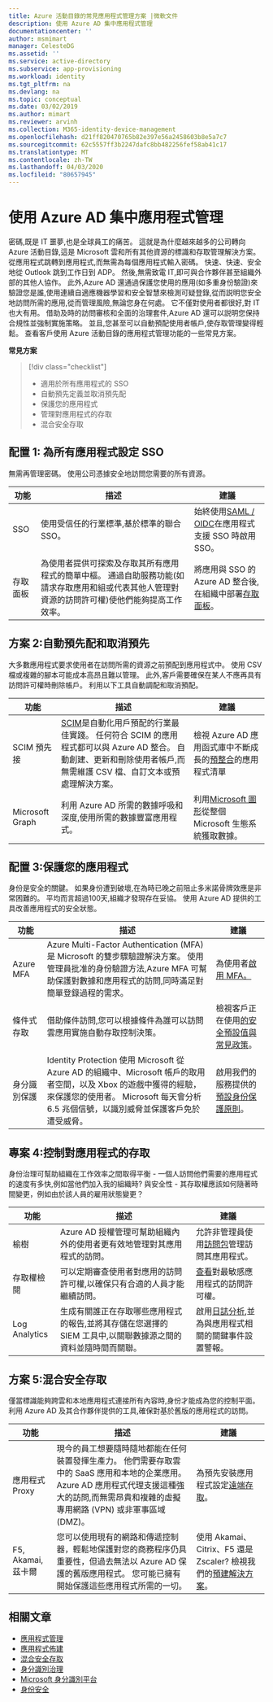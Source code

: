 ```yaml
---
title: Azure 活動目錄的常見應用程式管理方案 |微軟文件
description: 使用 Azure AD 集中應用程式管理
documentationcenter: ''
author: msmimart
manager: CelesteDG
ms.assetid: ''
ms.service: active-directory
ms.subservice: app-provisioning
ms.workload: identity
ms.tgt_pltfrm: na
ms.devlang: na
ms.topic: conceptual
ms.date: 03/02/2019
ms.author: mimart
ms.reviewer: arvinh
ms.collection: M365-identity-device-management
ms.openlocfilehash: d21ff820470765b82e397e56a2458603b8e5a7c7
ms.sourcegitcommit: 62c5557ff3b2247dafc8bb482256fef58ab41c17
ms.translationtype: MT
ms.contentlocale: zh-TW
ms.lasthandoff: 04/03/2020
ms.locfileid: "80657945"
---
```

# <a name="centralize-application-management-with-azure-ad"></a>使用 Azure AD 集中應用程式管理

密碼,既是 IT 噩夢,也是全球員工的痛苦。 這就是為什麼越來越多的公司轉向 Azure 活動目錄,這是 Microsoft 雲和所有其他資源的標識和存取管理解決方案。 從應用程式跳轉到應用程式,而無需為每個應用程式輸入密碼。 快速、快速、安全地從 Outlook 跳到工作日到 ADP。 然後,無需致電 IT,即可與合作夥伴甚至組織外部的其他人協作。 此外,Azure AD 還通過保護您使用的應用(如多重身份驗證)來驗證您是誰,使用連續自適應機器學習和安全智慧來檢測可疑登錄,從而説明您安全地訪問所需的應用,從而管理風險,無論您身在何處。 它不僅對使用者都很好,對 IT 也大有用。 借助及時的訪問審核和全面的治理套件,Azure AD 還可以説明您保持合規性並強制實施策略。 並且,您甚至可以自動預配使用者帳戶,使存取管理變得輕鬆。 查看客戶使用 Azure 活動目錄的應用程式管理功能的一些常見方案。

**常見方案**


> [!div class="checklist"]
> * 適用於所有應用程式的 SSO
> * 自動預先定義並取消預先配 
> * 保護您的應用程式
> * 管理對應用程式的存取
> * 混合安全存取

## <a name="scenario-1-set-up-sso-for-all-your-applications"></a>配置 1: 為所有應用程式設定 SSO

無需再管理密碼。 使用公司憑據安全地訪問您需要的所有資源。 

|功能  | 描述 | 建議 |
|---------|---------|---------|
|SSO|使用受信任的行業標準,基於標準的聯合 SSO。|始終使用[SAML / OIDC](https://docs.microsoft.com/azure/active-directory/manage-apps/isv-choose-multi-tenant-federation)在應用程式支援 SSO 時啟用 SSO。|
|存取面板|為使用者提供可探索及存取其所有應用程式的簡單中樞。 通過自助服務功能(如請求存取應用和組或代表其他人管理對資源的訪問許可權)使他們能夠提高工作效率。| 將應用與 SSO 的 Azure AD 整合後,在組織中部署[存取面板](https://docs.microsoft.com/azure/active-directory/manage-apps/access-panel-deployment-plan)。|

## <a name="scenario-2-automate-provisioning-and-deprovisioning"></a>方案 2:自動預先配和取消預先 


大多數應用程式要求使用者在訪問所需的資源之前預配到應用程式中。 使用 CSV 檔或複雜的腳本可能成本高昂且難以管理。 此外,客戶需要確保在某人不應再具有訪問許可權時刪除帳戶。 利用以下工具自動調配和取消預配。 


|功能  |描述|建議 |
|---------|---------|---------|
|SCIM 預先接|[SCIM](https://aka.ms/SICMOverview)是自動化用戶預配的行業最佳實踐。 任何符合 SCIM 的應用程式都可以與 Azure AD 整合。 自動創建、更新和刪除使用者帳戶,而無需維護 CSV 檔、自訂文本或預處理解決方案。|檢視 Azure AD 應用函式庫中不斷成長的[預整合](https://docs.microsoft.com/azure/active-directory/saas-apps/tutorial-list)的應用程式清單|
|Microsoft Graph|利用 Azure AD 所需的數據呼吸和深度,使用所需的數據豐富應用程式。|利用[Microsoft 圖形](https://developer.microsoft.com/graph/)從整個 Microsoft 生態系統獲取數據。 |


## <a name="scenario-3-secure-your-applications"></a>配置 3:保護您的應用程式
身份是安全的關鍵。 如果身份遭到破壞,在為時已晚之前阻止多米諾骨牌效應是非常困難的。 平均而言超過100天,組織才發現存在妥協。 使用 Azure AD 提供的工具改善應用程式的安全狀態。 

|功能  |描述| 建議 |
|---------|---------| ---------|
|Azure MFA|Azure Multi-Factor Authentication (MFA) 是 Microsoft 的雙步驟驗證解決方案。 使用管理員批准的身份驗證方法,Azure MFA 可幫助保護對數據和應用程式的訪問,同時滿足對簡單登錄過程的需求。| 為使用者[啟用 MFA。](https://techcommunity.microsoft.com/t5/azure-active-directory-identity/all-your-creds-are-belong-to-us/ba-p/855124)  |
|條件式存取|借助條件訪問,您可以根據條件為誰可以訪問雲應用實施自動存取控制決策。| 檢視客戶正在使用[的安全預設值](https://docs.microsoft.com/azure/active-directory/fundamentals/concept-fundamentals-security-defaults)[與常見政策](https://docs.microsoft.com/azure/active-directory/conditional-access/concept-conditional-access-policy-common)。 | 
|身分識別保護|Identity Protection 使用 Microsoft 從 Azure AD 的組織中、Microsoft 帳戶的取用者空間，以及 Xbox 的遊戲中獲得的經驗，來保護您的使用者。 Microsoft 每天會分析 6.5 兆個信號，以識別威脅並保護客戶免於遭受威脅。|啟用我們的服務提供的[預設身份保護原則](https://docs.microsoft.com/azure/active-directory/identity-protection/concept-identity-protection-policies)。 | 

## <a name="scenario-4-govern-access-to-your-applications"></a>專案 4:控制對應用程式的存取
身份治理可幫助組織在工作效率之間取得平衡 - 一個人訪問他們需要的應用程式的速度有多快,例如當他們加入我的組織時? 與安全性 - 其存取權應該如何隨著時間變更，例如由於該人員的雇用狀態變更？ 

|功能  |描述|建議 |
|---------|---------| ---------|
|榆樹|Azure AD 授權管理可幫助組織內外的使用者更有效地管理對其應用程式的訪問。| 允許非管理員使用[訪問包](https://docs.microsoft.com/azure/active-directory/governance/entitlement-management-access-package-first)管理訪問其應用程式。|
|存取權檢閱|可以定期審查使用者對應用的訪問許可權,以確保只有合適的人員才能繼續訪問。| [查看](https://docs.microsoft.com/azure/active-directory/governance/access-reviews-overview)對最敏感應用程式的訪問許可權。 |
|Log Analytics|生成有關誰正在存取哪些應用程式的報告,並將其存儲在您選擇的 SIEM 工具中,以關聯數據源之間的資料並隨時間而關聯。| 啟用[日誌分析](https://docs.microsoft.com/azure/active-directory/reports-monitoring/howto-analyze-activity-logs-log-analytics),並為與應用程式相關的關鍵事件設置警報。 |


## <a name="scenario-5-hybrid-secure-access"></a>方案 5:混合安全存取
僅當標識能夠跨雲和本地應用程式連接所有內容時,身份才能成為您的控制平面。 利用 Azure AD 及其合作夥伴提供的工具,確保對基於舊版的應用程式的訪問。

|功能  |描述|建議 |
|---------|---------|---------|
|應用程式 Proxy|現今的員工想要隨時隨地都能在任何裝置發揮生產力。 他們需要存取雲中的 SaaS 應用和本地的企業應用。 Azure AD 應用程式代理支援這種強大的訪問,而無需昂貴和複雜的虛擬專用網路 (VPN) 或非軍事區域 (DMZ)。|為預先安裝應用程式設定[遠端存取](https://docs.microsoft.com/azure/active-directory/manage-apps/application-proxy)。 |
|F5, Akamai, 茲卡爾|您可以使用現有的網路和傳遞控制器，輕鬆地保護對您的商務程序仍具重要性，但過去無法以 Azure AD 保護的舊版應用程式。 您可能已擁有開始保護這些應用程式所需的一切。| 使用 Akamai、Citrix、F5 還是 Zscaler? 檢視我們的[預建解決方案](https://docs.microsoft.com/azure/active-directory/manage-apps/secure-hybrid-access)。 | 

## <a name="related-articles"></a>相關文章

- [應用程式管理](https://docs.microsoft.com/azure/active-directory/manage-apps/index)
- [應用程式佈建](https://docs.microsoft.com/azure/active-directory/app-provisioning/user-provisioning)
- [混合安全存取]()
- [身分識別治理](https://docs.microsoft.com/azure/active-directory/governance/identity-governance-overview)
- [Microsoft 身分識別平台](https://docs.microsoft.com/azure/active-directory/develop/v2-overview)
- [身份安全](https://docs.microsoft.com/azure/active-directory/conditional-access/index)
